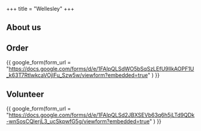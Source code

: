 +++
title = "Wellesley"
+++

## About us

## Order
{{ google_form(form_url = "https://docs.google.com/forms/d/e/1FAIpQLSdWO5bSqSzLEfU9IlkAOPF1U_k63T7RtlwkcaVOjIFu_Szw5w/viewform?embedded=true" ) }}

## Volunteer
{{ google_form(form_url = "https://docs.google.com/forms/d/e/1FAIpQLSd2JBXSEVb63q6h5jLTd9QDk-wnSosCQlerjL3_ucSkpwfG5g/viewform?embedded=true" ) }}